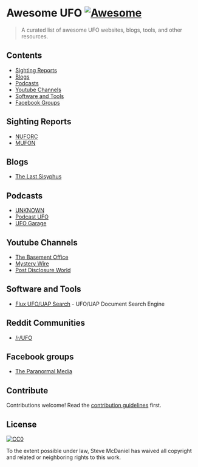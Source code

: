 # Awesome UFO [![Awesome](https://awesome.re/badge.svg)](https://awesome.re)

> A curated list of awesome UFO websites, blogs, tools, and other resources.


## Contents

- [Sighting Reports](#sighting-reports)
- [Blogs](#blogs)
- [Podcasts](#podcasts)
- [Youtube Channels](#youtube-channels)
- [Software and Tools](#software-and-tools)
- [Facebook Groups](#facebook-groups)

## Sighting Reports


- [NUFORC](http://nuforc.org)
- [MUFON](https://www.mufon.com/)



## Blogs


- [The Last Sisyphus](https://medium.com/@TheLastSisyphus)



## Podcasts


- [UNKNOWN](https://www.stitcher.com/podcast/rogue-planet/ufo-modpod)
- [Podcast UFO](https://www.stitcher.com/podcast/antique-auction-forum/podcast-ufo-podcast-feed)
- [UFO Garage](https://www.spreaker.com/show/ufo-garage)


## Youtube Channels


- [The Basement Office](https://www.youtube.com/playlist?list=PLwNrNqsuwF1n43wh5nuV5hTFrdAN00kfk)
- [Mystery Wire](https://www.youtube.com/channel/UCnF47ixgYcCQnu7IMit3A0g)
- [Post Disclosure World](https://www.youtube.com/postdisclosureworld)


## Software and Tools


- [Flux UFO/UAP Search](https://flux.nibbleshift.com) - UFO/UAP Document Search Engine


## Reddit Communities


- [/r/UFO](https://www.reddit.com/r/UFO)


## Facebook groups


- [The Paranormal Media](https://www.facebook.com/groups/TheParanormalMedia/)


## Contribute

Contributions welcome! Read the [contribution guidelines](contributing.md) first.


## License

[![CC0](https://mirrors.creativecommons.org/presskit/buttons/88x31/svg/cc-zero.svg)](https://creativecommons.org/publicdomain/zero/1.0)

To the extent possible under law, Steve McDaniel has waived all copyright and
related or neighboring rights to this work.
